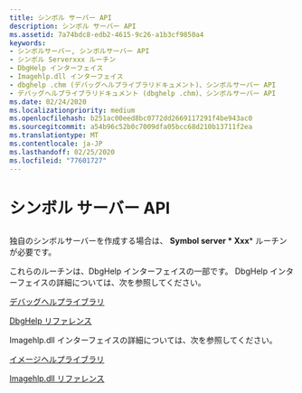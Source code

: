 ```yaml
---
title: シンボル サーバー API
description: シンボル サーバー API
ms.assetid: 7a74bdc8-edb2-4615-9c26-a1b3cf9850a4
keywords:
- シンボルサーバー, シンボルサーバー API
- シンボル Serverxxx ルーチン
- DbgHelp インターフェイス
- Imagehlp.dll インターフェイス
- dbghelp .chm (デバッグヘルプライブラリドキュメント)、シンボルサーバー API
- デバッグヘルプライブラリドキュメント (dbghelp .chm)、シンボルサーバー API
ms.date: 02/24/2020
ms.localizationpriority: medium
ms.openlocfilehash: b251ac00eed8bc0772dd2669117291f4be943ac0
ms.sourcegitcommit: a54b96c52b0c7009dfa05bcc68d210b13711f2ea
ms.translationtype: MT
ms.contentlocale: ja-JP
ms.lasthandoff: 02/25/2020
ms.locfileid: "77601727"
---
```

# <a name="symbol-server-api"></a>シンボル サーバー API

## <span id="ddk_symbol_server_api_dbg"></span><span id="DDK_SYMBOL_SERVER_API_DBG"></span>

独自のシンボルサーバーを作成する場合は、 **Symbol server * Xxx*** ルーチンが必要です。

これらのルーチンは、DbgHelp インターフェイスの一部です。 DbgHelp インターフェイスの詳細については、次を参照してください。

[デバッグヘルプライブラリ](https://docs.microsoft.com/windows/win32/debug/debug-help-library)

[DbgHelp リファレンス](https://docs.microsoft.com/windows/win32/debug/dbghelp-reference)

Imagehlp.dll インターフェイスの詳細については、次を参照してください。

[イメージヘルプライブラリ](https://docs.microsoft.com/windows/win32/debug/image-help-library)

[Imagehlp.dll リファレンス](https://docs.microsoft.com/windows/win32/debug/imagehlp-reference)
